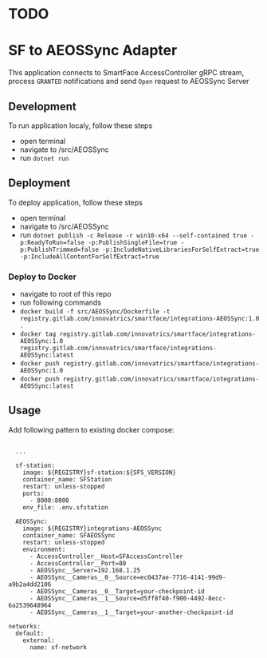 # TODO

# SF to AEOSSync Adapter
This application connects to SmartFace AccessController gRPC stream, process `GRANTED` notifications and send `Open` request to AEOSSync Server

## Development
To run application localy, follow these steps
 - open terminal
 - navigate to /src/AEOSSync
 - run `dotnet run`

 ## Deployment
 To deploy application, follow these steps
 - open terminal
 - navigate to /src/AEOSSync
 - run `dotnet publish -c Release -r win10-x64 --self-contained true -p:ReadyToRun=false -p:PublishSingleFile=true -p:PublishTrimmed=false -p:IncludeNativeLibrariesForSelfExtract=true -p:IncludeAllContentForSelfExtract=true`

### Deploy to Docker
- navigate to root of this repo
- run following commands
 - `docker build -f src/AEOSSync/Dockerfile -t registry.gitlab.com/innovatrics/smartface/integrations-AEOSSync:1.0 .`
 - `docker tag registry.gitlab.com/innovatrics/smartface/integrations-AEOSSync:1.0 registry.gitlab.com/innovatrics/smartface/integrations-AEOSSync:latest`
 - `docker push registry.gitlab.com/innovatrics/smartface/integrations-AEOSSync:1.0`
 - `docker push registry.gitlab.com/innovatrics/smartface/integrations-AEOSSync:latest`

## Usage
Add following pattern to existing docker compose:

```
      
  ...

  sf-station:
    image: ${REGISTRY}sf-station:${SFS_VERSION}
    container_name: SFStation
    restart: unless-stopped
    ports:
      - 8000:8000
    env_file: .env.sfstation

  AEOSSync:
    image: ${REGISTRY}integrations-AEOSSync
    container_name: SFAEOSSync
    restart: unless-stopped
    environment:
      - AccessController__Host=SFAccessController
      - AccessController__Port=80
      - AEOSSync__Server=192.168.1.25
      - AEOSSync__Cameras__0__Source=ec0437ae-7716-4141-99d9-a9b2a4dd2106
      - AEOSSync__Cameras__0__Target=your-checkpoint-id
      - AEOSSync__Cameras__1__Source=d5ff8f40-f900-4492-8ecc-6a2539648964
      - AEOSSync__Cameras__1__Target=your-another-checkpoint-id

networks:
  default:
    external:
      name: sf-network

```